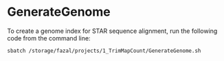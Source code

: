 # GenerateGenome


To create a genome index for STAR sequence alignment, run the following code from the command line:
```
sbatch /storage/fazal/projects/1_TrimMapCount/GenerateGenome.sh
```

